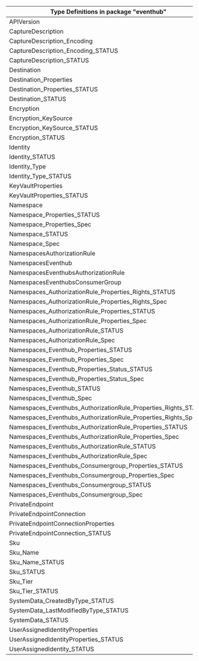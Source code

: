 | Type Definitions in package "eventhub"                          | v1alpha1api20211101 | v1beta20211101 |
|-----------------------------------------------------------------|---------------------|----------------|
| APIVersion                                                      | v1alpha1api20211101 | v1beta20211101 |
| CaptureDescription                                              | v1alpha1api20211101 | v1beta20211101 |
| CaptureDescription_Encoding                                     | v1alpha1api20211101 | v1beta20211101 |
| CaptureDescription_Encoding_STATUS                              | v1alpha1api20211101 | v1beta20211101 |
| CaptureDescription_STATUS                                       | v1alpha1api20211101 | v1beta20211101 |
| Destination                                                     | v1alpha1api20211101 | v1beta20211101 |
| Destination_Properties                                          | v1alpha1api20211101 | v1beta20211101 |
| Destination_Properties_STATUS                                   | v1alpha1api20211101 | v1beta20211101 |
| Destination_STATUS                                              | v1alpha1api20211101 | v1beta20211101 |
| Encryption                                                      | v1alpha1api20211101 | v1beta20211101 |
| Encryption_KeySource                                            | v1alpha1api20211101 | v1beta20211101 |
| Encryption_KeySource_STATUS                                     | v1alpha1api20211101 | v1beta20211101 |
| Encryption_STATUS                                               | v1alpha1api20211101 | v1beta20211101 |
| Identity                                                        | v1alpha1api20211101 | v1beta20211101 |
| Identity_STATUS                                                 | v1alpha1api20211101 | v1beta20211101 |
| Identity_Type                                                   | v1alpha1api20211101 | v1beta20211101 |
| Identity_Type_STATUS                                            | v1alpha1api20211101 | v1beta20211101 |
| KeyVaultProperties                                              | v1alpha1api20211101 | v1beta20211101 |
| KeyVaultProperties_STATUS                                       | v1alpha1api20211101 | v1beta20211101 |
| Namespace                                                       | v1alpha1api20211101 | v1beta20211101 |
| Namespace_Properties_STATUS                                     | v1alpha1api20211101 | v1beta20211101 |
| Namespace_Properties_Spec                                       | v1alpha1api20211101 | v1beta20211101 |
| Namespace_STATUS                                                | v1alpha1api20211101 | v1beta20211101 |
| Namespace_Spec                                                  | v1alpha1api20211101 | v1beta20211101 |
| NamespacesAuthorizationRule                                     | v1alpha1api20211101 | v1beta20211101 |
| NamespacesEventhub                                              | v1alpha1api20211101 | v1beta20211101 |
| NamespacesEventhubsAuthorizationRule                            | v1alpha1api20211101 | v1beta20211101 |
| NamespacesEventhubsConsumerGroup                                | v1alpha1api20211101 | v1beta20211101 |
| Namespaces_AuthorizationRule_Properties_Rights_STATUS           | v1alpha1api20211101 | v1beta20211101 |
| Namespaces_AuthorizationRule_Properties_Rights_Spec             | v1alpha1api20211101 | v1beta20211101 |
| Namespaces_AuthorizationRule_Properties_STATUS                  | v1alpha1api20211101 | v1beta20211101 |
| Namespaces_AuthorizationRule_Properties_Spec                    | v1alpha1api20211101 | v1beta20211101 |
| Namespaces_AuthorizationRule_STATUS                             | v1alpha1api20211101 | v1beta20211101 |
| Namespaces_AuthorizationRule_Spec                               | v1alpha1api20211101 | v1beta20211101 |
| Namespaces_Eventhub_Properties_STATUS                           | v1alpha1api20211101 | v1beta20211101 |
| Namespaces_Eventhub_Properties_Spec                             | v1alpha1api20211101 | v1beta20211101 |
| Namespaces_Eventhub_Properties_Status_STATUS                    | v1alpha1api20211101 | v1beta20211101 |
| Namespaces_Eventhub_Properties_Status_Spec                      | v1alpha1api20211101 | v1beta20211101 |
| Namespaces_Eventhub_STATUS                                      | v1alpha1api20211101 | v1beta20211101 |
| Namespaces_Eventhub_Spec                                        | v1alpha1api20211101 | v1beta20211101 |
| Namespaces_Eventhubs_AuthorizationRule_Properties_Rights_STATUS | v1alpha1api20211101 | v1beta20211101 |
| Namespaces_Eventhubs_AuthorizationRule_Properties_Rights_Spec   | v1alpha1api20211101 | v1beta20211101 |
| Namespaces_Eventhubs_AuthorizationRule_Properties_STATUS        | v1alpha1api20211101 | v1beta20211101 |
| Namespaces_Eventhubs_AuthorizationRule_Properties_Spec          | v1alpha1api20211101 | v1beta20211101 |
| Namespaces_Eventhubs_AuthorizationRule_STATUS                   | v1alpha1api20211101 | v1beta20211101 |
| Namespaces_Eventhubs_AuthorizationRule_Spec                     | v1alpha1api20211101 | v1beta20211101 |
| Namespaces_Eventhubs_Consumergroup_Properties_STATUS            | v1alpha1api20211101 | v1beta20211101 |
| Namespaces_Eventhubs_Consumergroup_Properties_Spec              | v1alpha1api20211101 | v1beta20211101 |
| Namespaces_Eventhubs_Consumergroup_STATUS                       | v1alpha1api20211101 | v1beta20211101 |
| Namespaces_Eventhubs_Consumergroup_Spec                         | v1alpha1api20211101 | v1beta20211101 |
| PrivateEndpoint                                                 | v1alpha1api20211101 | v1beta20211101 |
| PrivateEndpointConnection                                       | v1alpha1api20211101 | v1beta20211101 |
| PrivateEndpointConnectionProperties                             | v1alpha1api20211101 | v1beta20211101 |
| PrivateEndpointConnection_STATUS                                | v1alpha1api20211101 | v1beta20211101 |
| Sku                                                             | v1alpha1api20211101 | v1beta20211101 |
| Sku_Name                                                        | v1alpha1api20211101 | v1beta20211101 |
| Sku_Name_STATUS                                                 | v1alpha1api20211101 | v1beta20211101 |
| Sku_STATUS                                                      | v1alpha1api20211101 | v1beta20211101 |
| Sku_Tier                                                        | v1alpha1api20211101 | v1beta20211101 |
| Sku_Tier_STATUS                                                 | v1alpha1api20211101 | v1beta20211101 |
| SystemData_CreatedByType_STATUS                                 | v1alpha1api20211101 | v1beta20211101 |
| SystemData_LastModifiedByType_STATUS                            | v1alpha1api20211101 | v1beta20211101 |
| SystemData_STATUS                                               | v1alpha1api20211101 | v1beta20211101 |
| UserAssignedIdentityProperties                                  | v1alpha1api20211101 | v1beta20211101 |
| UserAssignedIdentityProperties_STATUS                           | v1alpha1api20211101 | v1beta20211101 |
| UserAssignedIdentity_STATUS                                     | v1alpha1api20211101 | v1beta20211101 |
